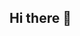 ## Hi there 👋

<!--
**NiklasGeier/NiklasGeier** is a ✨ _special_ ✨ repository because its `README.md` (this file) appears on your GitHub profile.
foo
Here are some ideas to get you started:

- 🔭 I’m currently working on ...
- 🌱 I’m currently learning ...
- 👯 I’m looking to collaborate on ...
- 🤔 I’m looking for help with ...
- 💬 Ask me about ...
- 📫 How to reach me: ...
- 😄 Pronouns: ...
- ⚡ Fun fact: ...
-->

